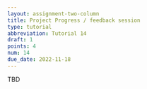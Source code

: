 ```yaml
---
layout: assignment-two-column
title: Project Progress / feedback session
type: tutorial
abbreviation: Tutorial 14
draft: 1
points: 4
num: 14
due_date: 2022-11-18
---
```

TBD
